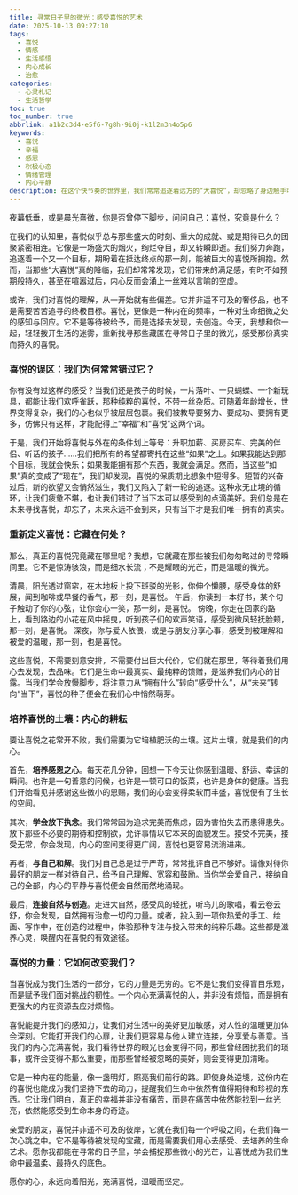 ```yaml
---
title: 寻常日子里的微光：感受喜悦的艺术
date: 2025-10-13 09:27:10
tags:
  - 喜悦
  - 情感
  - 生活感悟
  - 内心成长
  - 治愈
categories:
  - 心灵札记
  - 生活哲学
toc: true
toc_number: true
abbrlink: a1b2c3d4-e5f6-7g8h-9i0j-k1l2m3n4o5p6
keywords:
  - 喜悦
  - 幸福
  - 感恩
  - 积极心态
  - 情绪管理
  - 内心平静
description: 在这个快节奏的世界里，我们常常追逐着远方的“大喜悦”，却忽略了身边触手可及的“小确幸”。这篇文章将带你重新审视喜悦的定义，探索它如何藏匿于寻常生活的细枝末节，并引导我们如何用心去感受、去培养这份内在的光芒，让生命充满温暖与力量。
---
```


夜幕低垂，或是晨光熹微，你是否曾停下脚步，问问自己：喜悦，究竟是什么？

在我们的认知里，喜悦似乎总与那些盛大的时刻、重大的成就、或是期待已久的团聚紧密相连。它像是一场盛大的烟火，绚烂夺目，却又转瞬即逝。我们努力奔跑，追逐着一个又一个目标，期盼着在抵达终点的那一刻，能被巨大的喜悦所拥抱。然而，当那些“大喜悦”真的降临，我们却常常发现，它们带来的满足感，有时不如预期般持久，甚至在喧嚣过后，内心反而会涌上一丝难以言喻的空虚。

或许，我们对喜悦的理解，从一开始就有些偏差。它并非遥不可及的奢侈品，也不是需要苦苦追寻的终极目标。喜悦，更像是一种内在的频率，一种对生命细微之处的感知与回应。它不是等待被给予，而是选择去发现，去创造。今天，我想和你一起，轻轻拨开生活的迷雾，重新找寻那些藏匿在寻常日子里的微光，感受那份真实而持久的喜悦。

### 喜悦的误区：我们为何常常错过它？

你有没有过这样的感受？当我们还是孩子的时候，一片落叶、一只蝴蝶、一个新玩具，都能让我们欢呼雀跃，那种纯粹的喜悦，不带一丝杂质。可随着年龄增长，世界变得复杂，我们的心也似乎被层层包裹。我们被教导要努力、要成功、要拥有更多，仿佛只有这样，才能配得上“幸福”和“喜悦”这两个词。

于是，我们开始将喜悦与外在的条件划上等号：升职加薪、买房买车、完美的伴侣、听话的孩子……我们把所有的希望都寄托在这些“如果”之上。如果我能达到那个目标，我就会快乐；如果我能拥有那个东西，我就会满足。然而，当这些“如果”真的变成了“现在”，我们却发现，喜悦的保质期比想象中短得多。短暂的兴奋过后，新的欲望又会悄然滋生，我们又陷入了新一轮的追逐。这种永无止境的循环，让我们疲惫不堪，也让我们错过了当下本可以感受到的点滴美好。我们总是在未来寻找喜悦，却忘了，未来永远不会到来，只有当下才是我们唯一拥有的真实。

### 重新定义喜悦：它藏在何处？

那么，真正的喜悦究竟藏在哪里呢？我想，它就藏在那些被我们匆匆略过的寻常瞬间里。它不是惊涛骇浪，而是细水长流；不是耀眼的光芒，而是温暖的微光。

清晨，阳光透过窗帘，在木地板上投下斑驳的光影，你伸个懒腰，感受身体的舒展，闻到咖啡或早餐的香气，那一刻，是喜悦。
午后，你读到一本好书，某个句子触动了你的心弦，让你会心一笑，那一刻，是喜悦。
傍晚，你走在回家的路上，看到路边的小花在风中摇曳，听到孩子们的欢声笑语，感受到微风轻抚脸颊，那一刻，是喜悦。
深夜，你与爱人依偎，或是与朋友分享心事，感受到被理解和被爱的温暖，那一刻，也是喜悦。

这些喜悦，不需要刻意安排，不需要付出巨大代价，它们就在那里，等待着我们用心去发现，去品味。它们是生命中最真实、最纯粹的馈赠，是滋养我们内心的甘露。当我们学会放慢脚步，将注意力从“拥有什么”转向“感受什么”，从“未来”转向“当下”，喜悦的种子便会在我们心中悄然萌芽。

### 培养喜悦的土壤：内心的耕耘

要让喜悦之花常开不败，我们需要为它培植肥沃的土壤。这片土壤，就是我们的内心。

首先，**培养感恩之心**。每天花几分钟，回想一下今天让你感到温暖、舒适、幸运的瞬间。也许是一句善意的问候，也许是一顿可口的饭菜，也许是身体的健康。当我们开始看见并感谢这些微小的恩赐，我们的心会变得柔软而丰盛，喜悦便有了生长的空间。

其次，**学会放下执念**。我们常常因为追求完美而焦虑，因为害怕失去而患得患失。放下那些不必要的期待和控制欲，允许事情以它本来的面貌发生。接受不完美，接受无常，你会发现，内心的空间变得更广阔，喜悦也更容易流淌进来。

再者，**与自己和解**。我们对自己总是过于严苛，常常批评自己不够好。请像对待你最好的朋友一样对待自己，给予自己理解、宽容和鼓励。当你学会爱自己，接纳自己的全部，内心的平静与喜悦便会自然而然地涌现。

最后，**连接自然与创造**。走进大自然，感受风的轻抚，听鸟儿的歌唱，看云卷云舒，你会发现，自然拥有治愈一切的力量。或者，投入到一项你热爱的手工、绘画、写作中，在创造的过程中，体验那种专注与投入带来的纯粹乐趣。这些都是滋养心灵，唤醒内在喜悦的有效途径。

### 喜悦的力量：它如何改变我们？

当喜悦成为我们生活的一部分，它的力量是无穷的。它不是让我们变得盲目乐观，而是赋予我们面对挑战的韧性。一个内心充满喜悦的人，并非没有烦恼，而是拥有更强大的内在资源去应对烦恼。

喜悦能提升我们的感知力，让我们对生活中的美好更加敏感，对人性的温暖更加体会深刻。它能打开我们的心扉，让我们更容易与他人建立连接，分享爱与善意。当我们的内心充满喜悦，我们看待世界的眼光也会变得不同，那些曾经困扰我们的琐事，或许会变得不那么重要，而那些曾经被忽略的美好，则会变得更加清晰。

它是一种内在的能量，像一盏明灯，照亮我们前行的路。即使身处逆境，这份内在的喜悦也能成为我们坚持下去的动力，提醒我们生命中依然有值得期待和珍视的东西。它让我们明白，真正的幸福并非没有痛苦，而是在痛苦中依然能找到一丝光亮，依然能感受到生命本身的奇迹。

亲爱的朋友，喜悦并非遥不可及的彼岸，它就在我们每一个呼吸之间，在我们每一次心跳之中。它不是等待被发现的宝藏，而是需要我们用心去感受、去培养的生命艺术。愿你我都能在寻常的日子里，学会捕捉那些微小的光芒，让喜悦成为我们生命中最温柔、最持久的底色。

愿你的心，永远向着阳光，充满喜悦，温暖而坚定。